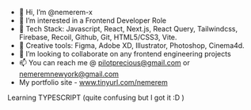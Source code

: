 - 👋 Hi, I’m @nemerem-x
- 👀 I’m interested in a Frontend Developer Role
- 🌱 Tech Stack: Javascript, React, Next.js, React Query, Tailwindcss, Firebase, Recoil, Github, Git, HTML5/CSS3, Vite.
- 🌱 Creative tools: Figma, Adobe XD, Illustrator, Photoshop, Cinema4d.
- 💞️ I’m looking to collaborate on any frontend engineering projects
- 📫 You can reach me @ pilotprecious@gmail.com or nemeremnewyork@gmail.com
- My portfolio site - www.tinyurl.com/nemerem


Learning TYPESCRIPT (quite confusing but I got it :D )
